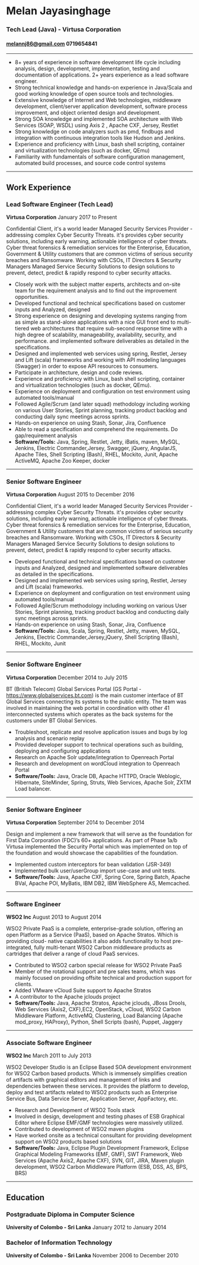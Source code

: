 # Melan Jayasinghage

### Tech Lead (Java) - Virtusa Corporation
#### melannj86@gmail.com 0719654841
---
- 8+ years of experience in software development life cycle including analysis, design, development, implementation, testing and documentation of applications. 2+ years experience as a lead software engineer. 
- Strong technical knowledge and hands-on experience in Java/Scala and good working knowledge of open source tools and technologies. 
- Extensive knowledge of Internet and Web technologies, middleware development, client/server application development, software process improvement, and object oriented design and development.
- Strong SOA knowledge and implemented SOA architecture with Web Services (SOAP, WSDL) using Axis 2 , Apache CXF, Jersey, Restlet 
- Strong knowledge on code analyzers such as pmd, findbugs and integration with continuous integration tools like Hudson and Jenkins. 
- Experience and proficiency with Linux, bash shell scripting, container and virtualization technologies (such as docker, QEmu) 
- Familiarity with fundamentals of software configuration management, automated build processes, and source code control systems
---
## Work Experience

### Lead Software Engineer (Tech Lead)

**Virtusa Corporation**
January 2017 to Present

Confidential Client, it's a world leader Managed Security Services Provider - addressing complex Cyber Security Threats. it's provides cyber security solutions, including early warning, actionable intelligence of cyber threats. Cyber threat forensics & remediation services for the Enterprise, Education, Government & Utility customers that are common victims of serious security breaches and Ransomware. Working with CSOs, IT Directors & Security Managers Managed Service Security Solutions to design solutions to prevent, detect, predict & rapidly respond to cyber security attacks. 

- Closely work with the subject matter experts, architects and on-site team for the requirement analysis and to find out the improvement opportunities. 
- Developed functional and technical specifications based on customer inputs and Analyzed, designed 
- Strong experience on designing and developing systems ranging from as simple as stand-alone applications with a nice GUI front end to multi-tiered web architectures that require sub-second response time with a high degree of scalability, manageability, availability, security, and performance. and implemented software deliverables as detailed in the specifications. 
- Designed and implemented web services using spring, Restlet, Jersey and Lift (scala) frameworks and
working with API modeling languages (Swagger) in order to expose API resources to consumers. 
- Participate in architecture, design and code reviews. 
- Experience and proficiency with Linux, bash shell scripting, container and virtualization technologies
(such as docker, QEmu). 
- Experience on deployment and configuration on test environment using automated tools/manual 
- Followed Agile/Scrum (and later squad) methodology including working on various User Stories, 
Sprint planning, tracking product backlog and conducting daily sync meetings across sprints. 
- Hands-on experience on using Stash, Sonar, Jira, Confluence 
- Able to read a specification and comprehend the requirements. Do gap/requirement analysis 
- **Software/Tools:** Java, Spring, Restlet, Jetty, iBatis, maven, MySQL, Jenkins, Electric Commander,Jersey, Swagger, jQuery, AngularJS, Apache Tiles, Shell Scripting (Bash), RHEL, Mockito, Junit, Apache ActiveMQ, Apache Zoo Keeper, docker
---
### Senior Software Engineer

**Virtusa Corporation**
August 2015 to December 2016

Confidential Client, it's a world leader Managed Security Services Provider - addressing 
complex Cyber Security Threats. it's provides cyber security solutions, including early warning, 
actionable intelligence of cyber threats. Cyber threat forensics & remediation services for the 
Enterprise, Education, Government & Utility customers that are common victims of serious security 
breaches and Ransomware. Working with CSOs, IT Directors & Security Managers Managed Service
Security Solutions to design solutions to prevent, detect, predict & rapidly respond to cyber security
attacks. 

- Developed functional and technical specifications based on customer inputs and Analyzed, designed 
and implemented software deliverables as detailed in the specifications. 
- Designed and implemented web services using spring, Restlet, Jersey and Lift (scala) frameworks. 
- Experience on deployment and configuration on test environment using automated tools/manual 
- Followed Agile/Scrum methodology including working on various User Stories, 
Sprint planning, tracking product backlog and conducting daily sync meetings across sprints. 
- Hands-on experience on using Stash, Sonar, Jira, Confluence
- **Software/Tools:** Java, Scala, Spring, Restlet, Jetty, maven, MySQL, Jenkins, Electric Commander,Jersey,jQuery, Shell Scripting (Bash), RHEL, Mockito, Junit
---
### Senior Software Engineer

**Virtusa Corporation**
December 2014 to July 2015

BT (British Telecom) Global Services Portal (GS Portal - https://www.globalservices.bt.com) is the main
customer interface of BT Global Services connecting its systems to the public entity. The team was
involved in maintaining the web portal in coordination with other 41 interconnected systems which
operates as the back systems for the customers under BT Global Services. 

- Troubleshoot, replicate and resolve application issues and bugs by log analysis and scenario replay 
- Provided developer support to technical operations such as building, deploying and configuring
applications 
- Research on Apache Solr update/integration to Openreach Portal 
- Research and development on wordCloud integration to Openreach Portal
- **Software/Tools:** Java, Oracle DB, Apache HTTPD, Oracle Weblogic, Hibernate, SiteMinder, Spring, Struts,
Web Services, Apache Solr, ZXTM Load balancer.
---
### Senior Software Engineer

**Virtusa Corporation**
September 2014 to December 2014

Design and implement a new framework that will serve as the foundation for First Data Corporation
(FDC)’s 60+ applications. As part of Phase 1a/b Virtusa implemented the Security Portal which was
implemented on top of the foundation and would showcase the capabilities of the foundation. 

- Implemented custom interceptors for bean validation (JSR-349) 
- Implemented bulk user/userGroup import use-case and unit tests. 
- **Software/Tools:** Java, Apache CXF, Spring Core, Spring Batch, Apache BVal, Apache POI, MyBatis, IBM DB2, IBM WebSphere AS, Memcached.
---
### Software Engineer
**WSO2 Inc**
August 2013 to August 2014

WSO2 Private PaaS is a complete, enterprise-grade solution, offering an open Platform as a Service
(PaaS), based on Apache Stratos. Which is providing cloud- native capabilities it also adds functionality
to host pre-integrated, fully multi-tenant WSO2 Carbon middleware products as cartridges that deliver
a range of cloud PaaS services. 

- Contributed to WSO2 carbon special release for WSO2 Private PaaS 
- Member of the rotational support and pre sales teams, which was mainly focused on providing offsite
technical and production support for clients. 
- Added VMware vCloud Suite support to Apache Stratos 
- A contributor to the Apache jclouds project 
- **Software/Tools:** Java, Apache Stratos, Apache jclouds, JBoss Drools, Web Services (Axis2, CXF),EC2, OpenStack, vCloud, WSO2 Carbon Middleware Platform, ActiveMQ, Clustering, Load Balancing (Apache mod_proxy, HAProxy), Python, Shell Scripts (bash), Puppet, Jaggery
---
### Associate Software Engineer
**WSO2 Inc**
March 2011 to July 2013

WSO2 Developer Studio is an Eclipse Based SOA development environment for WSO2 Carbon based
products. Which is immensely simplifies creation of artifacts with graphical editors and management
of links and dependencies between these services. It provides the platform to develop, deploy and test
artifacts related to WSO2 products such as Enterprise Service Bus, Data Service Server, Application
Server, AppFactory, etc. 

- Research and Development of WSO2 Tools stack 
- Involved in design, development and testing phases of ESB Graphical Editor where Eclipse EMF/GMF
technologies were massively utilized. 
- Contributed to development of WSO2 maven plugins 
- Have worked onsite as a technical consultant for providing development support on WSO2 products based solutions 
- **Software/Tools:** Java, Eclipse Plugin Development Framework, Eclipse Graphical Modeling Frameworks
(EMF, GMF), SWT Framework, Web Services (Apache Axis2, Apache CXF), SVN, GIT, JIRA, Maven plugin
development, WSO2 Carbon Middleware Platform (ESB, DSS, AS, BPS, BRS)
---
## Education

### Postgraduate Diploma in Computer Science

**University of Colombo - Sri Lanka**
January 2012 to January 2014

### Bachelor of Information Technology

**University of Colombo - Sri Lanka**
November 2006 to December 2010
